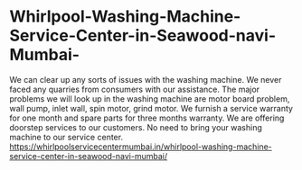 # Whirlpool-Washing-Machine-Service-Center-in-Seawood-navi-Mumbai-
We can clear up any sorts of issues with the washing machine. We never faced any quarries from consumers with our assistance. The major problems we will look up in the washing machine are motor board problem, wall pump, inlet wall, spin motor, grind motor. We furnish a service warranty for one month and spare parts for three months warranty. We are offering doorstep services to our customers. No need to bring your washing machine to our service center. https://whirlpoolservicecentermumbai.in/whirlpool-washing-machine-service-center-in-seawood-navi-mumbai/
